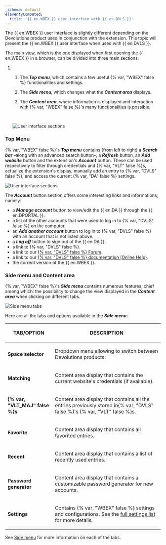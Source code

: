 ```yaml
---
_schema: default
eleventyComputed:
  title: '{{ en.WBEX }} user interface with {{ en.DVLS }}'
---
```

The {{ en.WBEX }} user interface is slightly different depending on the Devolutions product used in conjunction with the extension. This topic will present the {{ en.WBEX }} user interface when used with {{ en.DVLS }}.

The main view, which is the one displayed when first opening the {{ en.WBEX }} in a browser, can be divided into three main sections:

1. 1. The ***Top menu***, which contains a few useful {% var, "WBEX" false %} functionalities and settings.
   2. The ***Side menu***, which changes what the ***Content area*** displays.
   3. The ***Content area***, where information is displayed and interaction with {% var, "WBEX" false %}'s many functionalities is possible.

      &nbsp;


   ![User interface sections](https://cdnweb.devolutions.net/docs/WEBX4125_2024_2.png "User interface sections")

### Top Menu

{% var, "WBEX" false %}'s ***Top menu*** contains (from left to right) a ***Search bar*** –along with an advanced search button–, a ***Refresh*** button, an ***Add website*** button and the extension's ***Account*** button. These can be used respectively to filter through credentials and {% var, "VLT" false %}s, actualize the extension's display, manually add an entry to {% var, "DVLS" false %}, and access the current {% var, "DA" false %} settings.

![User interface sections](https://cdnweb.devolutions.net/docs/WEBX4126_2024_2.png "User interface sections")

The ***Account*** button section offers some interesting links and informations, namely:

* a ***Manage account*** button to view/edit the {{ en.DA }} through the {{ en.DPORTAL }}.
* a list of the other accounts that were used to log in to {% var, "DVLS" false %} on the computer.
* an ***Add another account*** button to log in to {% var, "DVLS" false %} with an account that is not listed above.
* a ***Log off*** button to sign out of the {{ en.DA }}.
* a link to {% var, "DVLS" false %}.
* a link to our [{% var, "DVLS" false %} Forum](https://forum.devolutions.net/product/server).
* a link to our [{% var, "DVLS" false %} documentation (Online Help)](https://docs.devolutions.net/server/overview/what-is-server/).
* the current version of the {{ en.WBEX }}.

### Side menu and Content area

{% var, "WBEX" false %}'s ***Side menu*** contains numerous features, chief among which: the possibility to change the view displayed in the ***Content area*** when clicking on different tabs.

![Side menu tabs](https://cdnweb.devolutions.net/docs/WEBX4127_2024_2.png "Side menu tabs")

Here are all the tabs and options available in the ***Side menu***:

<table><thead><tr><th><p>TAB/OPTION</p></th><th><p>DESCRIPTION</p></th></tr></thead><tbody><tr><td><p><strong>Space selector</strong></p></td><td><p>Dropdown menu allowing to switch between Devolutions products.</p></td></tr><tr><td><p><strong>Matching</strong></p></td><td><p>Content area display that contains the current website's credentials (if available).</p></td></tr><tr><td><p><strong>{% var, "VLT_MAJ" false %}s</strong></p></td><td><p>Content area display that contains all the entries previously stored in{% var, "DVLS" false %}'s {% var, "VLT" false %}s.</p></td></tr><tr><td><p><strong>Favorite</strong></p></td><td><p>Content area display that contains all favorited entries.</p></td></tr><tr><td><p><strong>Recent</strong></p></td><td><p>Content area display that contains a list of recently used entries.</p></td></tr><tr><td><p><strong>Password generator</strong></p></td><td><p>Content area display that contains a customizable password generator for new accounts.</p></td></tr><tr><td><p><strong>Settings</strong></p></td><td><p>Contains {% var, "WBEX" false %} settings and configurations. See the <a href="/workspace/workspace-browser-extension/settings/">full settings list</a> for more details.</p></td></tr></tbody></table>

See [Side menu](/workspace/workspace-browser-extension/devolutions-server/user-interface/side-menu/) for more information on each of the tabs.